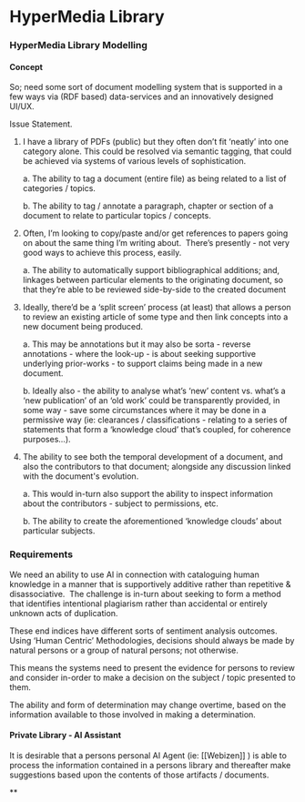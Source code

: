 # HyperMedia Library

### HyperMedia Library Modelling

#### Concept

So; need some sort of document modelling system that is supported in a few ways via (RDF based) data-services and an innovatively designed UI/UX.  

Issue Statement.

1.  I have a library of PDFs (public) but they often don’t fit ‘neatly’ into one category alone. This could be resolved via semantic tagging, that could be achieved via systems of various levels of sophistication.

	a.  The ability to tag a document (entire file) as being related to a list of categories / topics. 
    
	b.  The ability to tag / annotate a paragraph, chapter or section of a document to relate to particular topics / concepts.
    

2.  Often, I’m looking to copy/paste and/or get references to papers going on about the same thing I’m writing about.  There’s presently - not very good ways to achieve this process, easily.
    

	a.  The ability to automatically support bibliographical additions; and, linkages between particular elements to the originating document, so that they’re able to be reviewed side-by-side to the created document
    

3.  Ideally, there’d be a ‘split screen’ process (at least) that allows a person to review an existing article of some type and then link concepts into a new document being produced.  
    

	a.  This may be annotations but it may also be sorta - reverse annotations - where the look-up - is about seeking supportive underlying prior-works - to support claims being made in a new document.
    

	b.  Ideally also - the ability to analyse what’s ‘new’ content vs. what’s a ‘new publication’ of an ‘old work’ could be transparently provided, in some way - save some circumstances where it may be done in a permissive way (ie: clearances / classifications - relating to a series of statements that form a ‘knowledge cloud’ that’s coupled, for coherence purposes...).
    
4.  The ability to see both the temporal development of a document, and also the contributors to that document; alongside any discussion linked with the document's evolution. 
    
	a.  This would in-turn also support the ability to inspect information about the contributors - subject to permissions, etc. 
    
	b.  The ability to create the aforementioned ‘knowledge clouds’ about particular subjects. 
    

### Requirements

We need an ability to use AI in connection with cataloguing human knowledge in a manner that is supportively additive rather than repetitive & disassociative.  The challenge is in-turn about seeking to form a method that identifies intentional plagiarism rather than accidental or entirely unknown acts of duplication.  

These end indices have different sorts of sentiment analysis outcomes.  Using ‘Human Centric’ Methodologies, decisions should always be made by natural persons or a group of natural persons; not otherwise.  

This means the systems need to present the evidence for persons to review and consider in-order to make a decision on the subject / topic presented to them.  

The ability and form of determination may change overtime, based on the information available to those involved in making a determination.

#### Private Library - AI Assistant

It is desirable that a persons personal AI Agent (ie: [[Webizen]] ) is able to process the information contained in a persons library and thereafter make suggestions based upon the contents of those artifacts / documents.

**